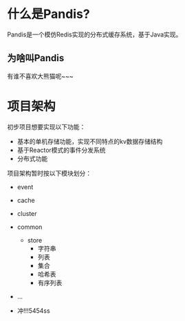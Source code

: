 # 什么是Pandis?
Pandis是一个模仿Redis实现的分布式缓存系统，基于Java实现。

## 为啥叫Pandis
有谁不喜欢大熊猫呢~~~

# 项目架构
初步项目想要实现以下功能：
* 基本的单机存储功能，实现不同特点的kv数据存储结构
* 基于Reactor模式的事件分发系统
* 分布式功能

项目架构暂时按以下模块划分：
* event
* cache
* cluster
* common
  * store
    * 字符串
    * 列表
    * 集合
    * 哈希表
    * 有序列表
* ...

* 冲!!!5454ss
